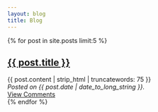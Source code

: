 ```yaml
---
layout: blog                   
title: Blog
---
```

<p>
  {% for post in site.posts limit:5 %}
    <h2><a href="{{ post.url }}">{{ post.title }}</a></h2>
    <div>{{ post.content | strip_html | truncatewords: 75 }}</div>
    <em>Posted on {{ post.date | date_to_long_string }}.</em>
    <div><a href="{{ post.url }}#disqus_thread">View Comments</a></div>
  {% endfor %}
</p>
